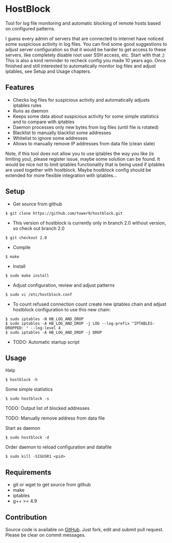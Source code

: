 HostBlock
=========

Tool for log file monitoring and automatic blocking of remote hosts based on configured patterns.

I guess every admin of servers that are connected to internet have noticed some suspicious activity in log files. You can find some good suggestions to adjust server configuration so that it would be harder to get access to these servers, like completely disable root user SSH access, etc. Start with that ;) This is also a kind reminder to recheck config you made 10 years ago. Once finished and still interested to automatically monitor log files and adjust iptables, see Setup and Usage chapters.

Features
--------

 - Checks log files for suspicious activity and automatically adjusts iptables rules
 - Runs as daemon
 - Keeps some data about suspicious activity for some simple statistics and to compare with iptables
 - Daemon processes only new bytes from log files (until file is rotated)
 - Blacklist to manually blacklist some addresses
 - Whitelist to ignore some addresses
 - Allows to manually remove IP addresses from data file (clean slate)

Note, if this tool does not allow you to use iptables the way you like (is limiting you), please register issue, maybe some solution can be found. It would be nice not to limit iptables functionality that is being used if iptables are used together with hostblock. Maybe hostblock config should be extended for more flexible integration with iptables...

Setup
-----

 - Get source from github
```
$ git clone https://github.com/tower9/hostblock.git
```
 - This version of hostblock is currently only in branch 2.0 without version, so check out branch 2.0
```
$ git checkout 2.0
```
 - Compile
```
$ make
```
 - Install
```
$ sudo make install
```
 - Adjust configuration, review and adjust patterns
```
$ sudo vi /etc/hostblock.conf
```
 - To count refused connection count create new iptables chain and adjust hostblock configuration to use this new chain:
```
$ sudo iptables -N HB_LOG_AND_DROP
$ sudo iptables -A HB_LOG_AND_DROP -j LOG --log-prefix "IPTABLES-DROPPED: " --log-level 4
$ sudo iptables -A HB_LOG_AND_DROP -j DROP
```
 - TODO: Automatic startup script

Usage
-----

Help
```
$ hostblock -h
```

Some simple statistics
```
$ sudo hostblock -s
```

TODO: Output list of blocked addresses

TODO: Manually remove address from data file

Start as daemon
```
$ sudo hostblock -d
```

Order daemon to reload configuration and datafile
```
$ sudo kill -SIGUSR1 <pid>
```

Requirements
------------

 - git or wget to get source from github
 - make
 - iptables
 - g++ >= 4.9

Contribution
------------

Source code is available on [GitHub](https://github.com/tower9/hostblock). Just fork, edit and submit pull request. Please be clear on commit messages.
